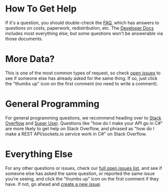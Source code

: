 # How To Get Help

If it's a question, you should double-check the [FAQ](https://iextrading.com/developer/#faq), which has answers to questions on costs, paperwork, redistribution, etc. The [Developer Docs](https://iextrading.com/developer/docs/) includes most everything else, but some questions won't be answerable via those documents.

# More Data?

This is one of the most common types of request, so check [open issues](https://github.com/iexg/IEX-API/issues?q=is%3Aissue+label%3A%22Roadmap%3A+investigating+data+sources%22) to see if someone else has already asked for the same thing. If so, just click the "thumbs up" icon on the first comment (no need to write a comment).

# General Programming

For general programming questions, we recommend heading over to [Stack Overflow](https://stackoverflow.com) and [Super User](https://superuser.com). Questions like "how do I make your API go in C#" are more likely to get help on Stack Overflow, and phrased as "how do I make a REST API/sockets.io service work in C#" on Stack Overflow.

# Everything Else

For any other questions or issues, check our [full open issues list](https://github.com/iexg/IEX-API/issues), and see if someone else has asked the same question, or reported the same issue you're seeing, and click the "thumbs up" icon on the first comment if they have. If not, go ahead and [create a new issue](https://github.com/iexg/IEX-API/issues/new).

